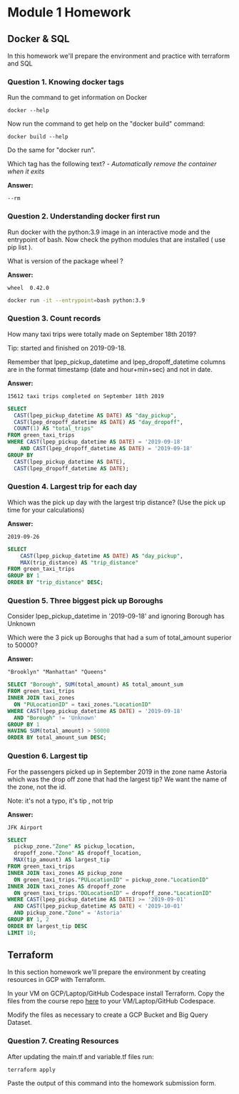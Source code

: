 # Module 1 Homework

## Docker & SQL

In this homework we'll prepare the environment and practice with terraform and SQL


### Question 1. Knowing docker tags

Run the command to get information on Docker

`docker --help`

Now run the command to get help on the "docker build" command:

`docker build --help`

Do the same for "docker run".

Which tag has the following text? - *Automatically remove the container when it exits*

**Answer:**

`--rm`


### Question 2. Understanding docker first run

Run docker with the python:3.9 image in an interactive mode and the entrypoint of bash. Now check the python modules that are installed ( use pip list ).

What is version of the package wheel ?

**Answer:**

`wheel  0.42.0`

```bash
docker run -it --entrypoint=bash python:3.9
```

### Question 3. Count records

How many taxi trips were totally made on September 18th 2019?

Tip: started and finished on 2019-09-18.

Remember that lpep_pickup_datetime and lpep_dropoff_datetime columns are in the format timestamp (date and hour+min+sec) and not in date.

**Answer:**

`15612 taxi trips completed on September 18th 2019`

```SQL
SELECT
  CAST(lpep_pickup_datetime AS DATE) AS "day_pickup",
  CAST(lpep_dropoff_datetime AS DATE) AS "day_dropoff",
  COUNT(1) AS "total_trips"
FROM green_taxi_trips
WHERE CAST(lpep_pickup_datetime AS DATE) = '2019-09-18'
	AND CAST(lpep_dropoff_datetime AS DATE) = '2019-09-18'
GROUP BY 
  CAST(lpep_pickup_datetime AS DATE),
  CAST(lpep_dropoff_datetime AS DATE);
```

### Question 4. Largest trip for each day

Which was the pick up day with the largest trip distance? (Use the pick up time for your calculations)

**Answer:**

`2019-09-26`

```SQL
SELECT
	CAST(lpep_pickup_datetime AS DATE) AS "day_pickup",
	MAX(trip_distance) AS "trip_distance"
FROM green_taxi_trips
GROUP BY 1
ORDER BY "trip_distance" DESC;
```

### Question 5. Three biggest pick up Boroughs

Consider lpep_pickup_datetime in '2019-09-18' and ignoring Borough has Unknown

Which were the 3 pick up Boroughs that had a sum of total_amount superior to 50000?

**Answer:**

`"Brooklyn" "Manhattan" "Queens"`

```SQL
SELECT "Borough", SUM(total_amount) AS total_amount_sum
FROM green_taxi_trips
INNER JOIN taxi_zones
  ON "PULocationID" = taxi_zones."LocationID"
WHERE CAST(lpep_pickup_datetime AS DATE) = '2019-09-18'
  AND "Borough" != 'Unknown'
GROUP BY 1
HAVING SUM(total_amount) > 50000
ORDER BY total_amount_sum DESC;
```


### Question 6. Largest tip

For the passengers picked up in September 2019 in the zone name Astoria which was the drop off zone that had the largest tip? We want the name of the zone, not the id.

Note: it's not a typo, it's tip , not trip

**Answer:**

`JFK Airport`

```SQL
SELECT
  pickup_zone."Zone" AS pickup_location,
  dropoff_zone."Zone" AS dropoff_location,
  MAX(tip_amount) AS largest_tip
FROM green_taxi_trips
INNER JOIN taxi_zones AS pickup_zone
  ON green_taxi_trips."PULocationID" = pickup_zone."LocationID"
INNER JOIN taxi_zones AS dropoff_zone
  ON green_taxi_trips."DOLocationID" = dropoff_zone."LocationID"
WHERE CAST(lpep_pickup_datetime AS DATE) >= '2019-09-01'
  AND CAST(lpep_pickup_datetime AS DATE) < '2019-10-01'
  AND pickup_zone."Zone" = 'Astoria'
GROUP BY 1, 2
ORDER BY largest_tip DESC
LIMIT 10;
```


## Terraform

In this section homework we'll prepare the environment by creating resources in GCP with Terraform.

In your VM on GCP/Laptop/GitHub Codespace install Terraform. Copy the files from the course repo [here](https://github.com/DataTalksClub/data-engineering-zoomcamp/tree/main/01-docker-terraform/1_terraform_gcp/terraform) to your VM/Laptop/GitHub Codespace.

Modify the files as necessary to create a GCP Bucket and Big Query Dataset.


### Question 7. Creating Resources

After updating the main.tf and variable.tf files run:

`terraform apply`

Paste the output of this command into the homework submission form.